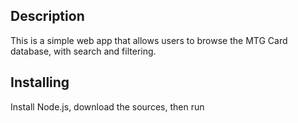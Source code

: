 ## Description

This is a simple web app that allows users to browse the MTG Card database, with search and filtering.

## Installing

Install Node.js, download the sources, then run 